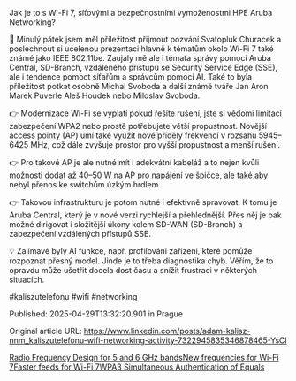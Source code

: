 Jak je to s Wi-Fi 7, síťovými a bezpečnostními vymoženostmi HPE Aruba Networking?


🙏 Minulý pátek jsem měl příležitost přijmout pozvání Svatopluk Churacek a poslechnout si ucelenou prezentaci hlavně k tématům okolo Wi-Fi 7 také známé jako IEEE 802.11be. Zaujaly mě ale i témata správy pomocí Aruba Central, SD-Branch, vzdáleného přístupu se Security Service Edge (SSE), ale i tendence pomoct síťařům a správcům pomocí AI. Také to byla příležitost potkat osobně Michal Svoboda a další známé tváře Jan Aron Marek Puverle Aleš Houdek nebo Miloslav Svoboda.


👉 Modernizace Wi-Fi se vyplatí pokud řešíte rušení, jste si vědomi limitací zabezpečení WPA2 nebo prostě potřebujete větší propustnost. Novější access pointy (AP) umí také využít nové příděly frekvencí v rozsahu 5945–6425 MHz, což dále zvyšuje prostor pro vyšší propustnost a menší rušení.


👉 Pro takové AP je ale nutné mít i adekvátní kabeláž a to nejen kvůli možnosti dodat až 40–50 W na AP pro napájení ve špičce, ale také aby nebyl přenos ke switchům úzkým hrdlem.


👉 Takovou infrastrukturu je potom nutné i efektivně spravovat. K tomu je Aruba Central, který je v nové verzi rychlejší a přehlednější. Přes něj je pak možné dirigovat i složitější úkony kolem SD-WAN (SD-Branch) a zabezpečení vzdálených přístupů SSE.


💡 Zajímavé byly AI funkce, např. profilování zařízení, které pomůže rozpoznat přesný model. Jinde je to třeba diagnostika chyb. Věřím, že to opravdu může ušetřit docela dost času a snížit frustraci v některých situacích.


#kaliszutelefonu #wifi #networking


Published: 2025-04-29T13:32:20.901 in Prague

Original article URL: https://www.linkedin.com/posts/adam-kalisz-nnm_kaliszutelefonu-wifi-networking-activity-7322945835346878465-YsCl

[Radio Frequency Design for 5 and 6 GHz bands](./media/aruba-wifi7-rf-design.jpg)[New frequencies for Wi-Fi 7](./media/aruba-wifi7-new-features.jpg)[Faster feeds for Wi-Fi 7](./media/aruba-wifi7-faster-cabled-network.jpg)[WPA3 Simultaneous Authentication of Equals](./media/aruba-wifi7-security.jpg)